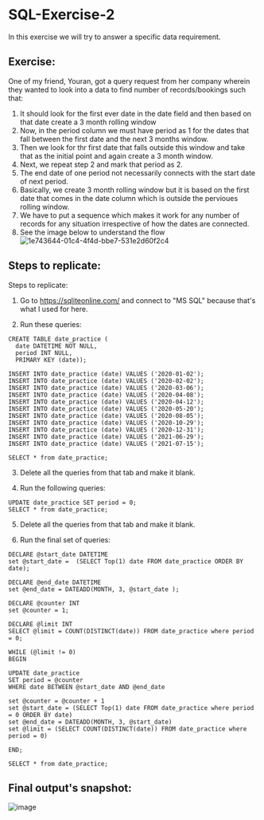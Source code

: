 # SQL-Exercise-2
In this exercise we will try to answer a specific data requirement.


## Exercise: 
One of my friend, Youran, got a query request from her company wherein they wanted to look into a data to find number of records/bookings such that:
1. It should look for the first ever date in the date field and then based on that date create a 3 month rolling window
2. Now, in the period column we must have period as 1 for the dates that fall between the first date and the next 3 months window.
3. Then we look for thr first date that falls outside this window and take that as the initial point and again create a 3 month window.
4. Next, we repeat step 2 and mark that period as 2.
5. The end date of one period not necessarily connects with the start date of next period.
6. Basically, we create 3 month rolling window but it is based on the first date that comes in the date column which is outside the pervioues rolling window.
7. We have to put a sequence which makes it work for any number of records for any situation irrespective of how the dates are connected.
8. See the image below to understand the flow
![1e743644-01c4-4f4d-bbe7-531e2d60f2c4](https://user-images.githubusercontent.com/6689256/88373047-1e2edc80-cd65-11ea-9856-4b63b0084eea.jpg)


## Steps to replicate:
Steps to replicate:
1. Go to https://sqliteonline.com/ and connect to "MS SQL" because that's what I used for here.

2. Run these queries:
```
CREATE TABLE date_practice (
  date DATETIME NOT NULL,
  period INT NULL,
  PRIMARY KEY (date));
  
INSERT INTO date_practice (date) VALUES ('2020-01-02');
INSERT INTO date_practice (date) VALUES ('2020-02-02');
INSERT INTO date_practice (date) VALUES ('2020-03-06');
INSERT INTO date_practice (date) VALUES ('2020-04-08');
INSERT INTO date_practice (date) VALUES ('2020-04-12');
INSERT INTO date_practice (date) VALUES ('2020-05-20');
INSERT INTO date_practice (date) VALUES ('2020-08-05');
INSERT INTO date_practice (date) VALUES ('2020-10-29');
INSERT INTO date_practice (date) VALUES ('2020-12-31');
INSERT INTO date_practice (date) VALUES ('2021-06-29');
INSERT INTO date_practice (date) VALUES ('2021-07-15');

SELECT * from date_practice;
```

3. Delete all the queries from that tab and make it blank.

4. Run the following queries:
```
UPDATE date_practice SET period = 0;
SELECT * from date_practice;
```

5. Delete all the queries from that tab and make it blank.

6. Run the final set of queries:
```
DECLARE @start_date DATETIME 
set @start_date =  (SELECT Top(1) date FROM date_practice ORDER BY date);

DECLARE @end_date DATETIME 
set @end_date = DATEADD(MONTH, 3, @start_date );

DECLARE @counter INT
set @counter = 1;

DECLARE @limit INT
SELECT @limit = COUNT(DISTINCT(date)) FROM date_practice where period = 0;

WHILE (@limit != 0)
BEGIN

UPDATE date_practice
SET period = @counter
WHERE date BETWEEN @start_date AND @end_date

set @counter = @counter + 1
set @start_date = (SELECT Top(1) date FROM date_practice where period = 0 ORDER BY date)
set @end_date = DATEADD(MONTH, 3, @start_date)
set @limit = (SELECT COUNT(DISTINCT(date)) FROM date_practice where period = 0)

END;

SELECT * from date_practice;
```


## Final output's snapshot:
![image](https://user-images.githubusercontent.com/6689256/88373468-e1afb080-cd65-11ea-988b-1ab1e79f63c2.png)
